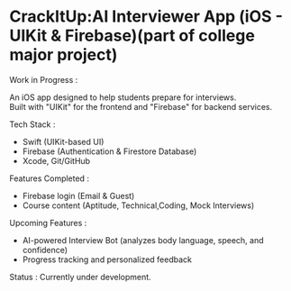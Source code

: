 # CrackItUp:AI Interviewer App (iOS - UIKit & Firebase)(part of college major project)

Work in Progress :

An iOS app designed to help students prepare for interviews.  
Built with "UIKit" for the frontend and "Firebase" for backend services.


Tech Stack :
- Swift (UIKit-based UI)
- Firebase (Authentication & Firestore Database)
- Xcode, Git/GitHub


Features Completed :
- Firebase login (Email & Guest)
- Course content (Aptitude, Technical,Coding, Mock Interviews)


Upcoming Features :
- AI-powered Interview Bot (analyzes body language, speech, and confidence)
- Progress tracking and personalized feedback



Status :
Currently under development.

